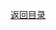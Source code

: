 <meta name="viewport" content="width=device-width, initial-scale=1.0, viewport-fit=cover">


[返回目录](Home.md)
